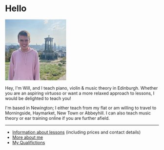 
# Hello

<img src="calton_hill.jpg" alt="me"
	title="Calton Hill, Edinburgh" width="200"/>

Hey, I'm Will, and I teach piano, violin & music theory in Edinburgh.
Whether you are an aspiring virtuoso or want a more relaxed approach to lessons, I would be delighted to teach you!

I'm based in Newington; I either teach from my flat or am willing to travel to Morningside, Haymarket, New Town or Abbeyhill.
I can also teach music theory or ear training online if you are further afield.

---

- [Information about lessons](lessons.md) (including prices and contact details)
- [More about me](about.md)
- [My Qualifictions](qualifications.md)